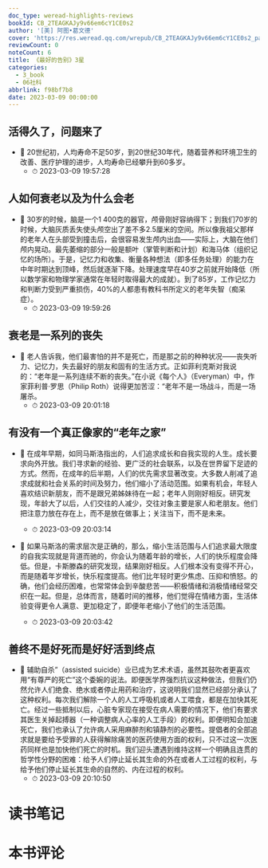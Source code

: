 ```yaml
---
doc_type: weread-highlights-reviews
bookId: CB_2TEAGKAJy9v66em6cY1CE0s2
author: '[美] 阿图•葛文德'
cover: 'https://res.weread.qq.com/wrepub/CB_2TEAGKAJy9v66em6cY1CE0s2_parsecover'
reviewCount: 0
noteCount: 6
title: 《最好的告别》3星
categories:
  - 3_book
  - 06社科
abbrlink: f98bf7b8
date: 2023-03-09 00:00:00
---
```



## 活得久了，问题来了


- 📌 20世纪初，人均寿命不足50岁，到20世纪30年代，随着营养和环境卫生的改善、医疗护理的进步，人均寿命已经攀升到60多岁。 
    - ⏱ 2023-03-09 19:57:28 
## 人如何衰老以及为什么会老


- 📌 30岁的时候，脑是一个1 400克的器官，颅骨刚好容纳得下；到我们70岁的时候，大脑灰质丢失使头颅空出了差不多2.5厘米的空间。所以像我祖父那样的老年人在头部受到撞击后，会很容易发生颅内出血——实际上，大脑在他们颅内晃动。最先萎缩的部分一般是额叶（掌管判断和计划）和海马体（组织记忆的场所）。于是，记忆力和收集、衡量各种想法（即多任务处理）的能力在中年时期达到顶峰，然后就逐渐下降。处理速度早在40岁之前就开始降低（所以数学家和物理学家通常在年轻时取得最大的成就）。到了85岁，工作记忆力和判断力受到严重损伤，40%的人都患有教科书所定义的老年失智（痴呆症）。 
    - ⏱ 2023-03-09 19:59:26 
## 衰老是一系列的丧失


- 📌 老人告诉我，他们最害怕的并不是死亡，而是那之前的种种状况——丧失听力、记忆力，失去最好的朋友和固有的生活方式。正如菲利克斯对我说的：“老年是一系列连续不断的丧失。”在小说《每个人》（Everyman）中，作家菲利普·罗思（Philip Roth）说得更加苦涩：“老年不是一场战斗，而是一场屠杀。 
    - ⏱ 2023-03-09 20:01:18 
## 有没有一个真正像家的“老年之家”


- 📌 在成年早期，如同马斯洛指出的，人们追求成长和自我实现的人生。成长要求向外开放。我们寻求新的经验、更广泛的社会联系，以及在世界留下足迹的方式。然而，在成年的后半期，人们的优先需求显著改变。大多数人削减了追求成就和社会关系的时间及努力，他们缩小了活动范围。如果有机会，年轻人喜欢结识新朋友，而不是跟兄弟姊妹待在一起；老年人则刚好相反。研究发现，年龄大了以后，人们交往的人减少，交往对象主要是家人和老朋友。他们把注意力放在存在上，而不是放在做事上；关注当下，而不是未来。 
    - ⏱ 2023-03-09 20:03:14 

- 📌 如果马斯洛的需求层次是正确的，那么，缩小生活范围与人们追求最大限度的自我实现就是背道而驰的，你会认为随着年龄的增长，人们的快乐程度会降低。但是，卡斯滕森的研究发现，结果刚好相反。人们根本没有变得不开心，而是随着年岁增长，快乐程度提高。他们比年轻时更少焦虑、压抑和愤怒。的确，他们会经历困难，也常常体会到辛酸悲苦——积极情绪和消极情绪经常交织在一起。但是，总体而言，随着时间的推移，他们觉得在情绪方面，生活体验变得更令人满意、更加稳定了，即便年老缩小了他们的生活范围。 
    - ⏱ 2023-03-09 20:03:42 
## 善终不是好死而是好好活到终点


- 📌 辅助自杀”（assisted suicide）业已成为艺术术语，虽然其鼓吹者更喜欢用“有尊严的死亡”这个委婉的说法。即便医学界强烈抗议这种做法，但我们仍然允许人们绝食、绝水或者停止用药和治疗，这说明我们显然已经部分承认了这种权利。每次我们解除一个人的人工呼吸机或者人工喂食，都是在加快其死亡。经过一些抵制以后，心脏专家现在接受在病人需要的情况下，他们有要求其医生关掉起搏器（一种调整病人心率的人工手段）的权利。即便明知会加速死亡，我们也承认了允许病人采用麻醉剂和镇静剂的必要性。提倡者的全部追求就是要给予受罪的人获得解除痛苦的医药使用方面的权利，只不过这一次医药同样也是加快他们死亡的时机。我们迎头遭遇到维持这样一个明确且连贯的哲学性分野的困难：给予人们停止延长其生命的外在或者人工过程的权利，与给予他们停止延长其生命的自然的、内在过程的权利。 
    - ⏱ 2023-03-09 20:10:50 

# 读书笔记


# 本书评论
